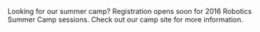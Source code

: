 Looking for our summer camp? Registration opens soon for 2016 Robotics Summer Camp sessions. Check out our camp site for more information.
